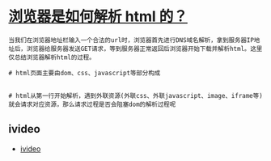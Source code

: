 # [浏览器是如何解析 html 的？](https://juejin.im/post/5c1dde33f265da61776bf49a)

```
当我们在浏览器地址栏输入一个合法的url时，浏览器首先进行DNS域名解析，拿到服务器IP地址后，浏览器给服务器发送GET请求，等到服务器正常返回后浏览器开始下载并解析html。这里仅总结浏览器解析html的过程。

# html页面主要由dom、css、javascript等部分构成


# html从第一行开始解析，遇到外联资源(外联css、外联javascript、image、iframe等)就会请求对应资源，那么请求过程是否会阻塞dom的解析过程呢

```

## ivideo

-   [ivideo](https://github.com/phobal/ivideo)
